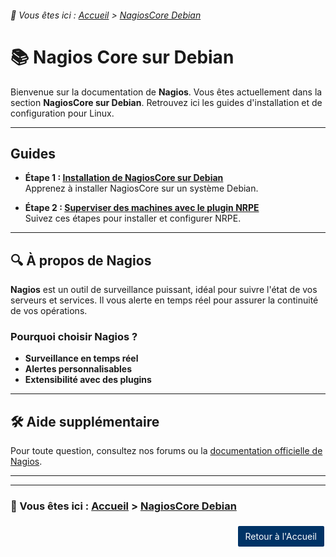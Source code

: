 <link rel="stylesheet" type="text/css" href="/assets/css/purple-theme.css">

###### 📂 Vous êtes ici : [Accueil](../../index.md) > [NagiosCore Debian](../nagioscore-debian/index.md)

# 📚 Nagios Core sur Debian

Bienvenue sur la documentation de **Nagios**. Vous êtes actuellement dans la section **NagiosCore sur Debian**. Retrouvez ici les guides d'installation et de configuration pour Linux.

---

## Guides 

* **Étape 1 : [Installation de NagiosCore sur Debian](installation-nagioscore.md)**  
   Apprenez à installer NagiosCore sur un système Debian.

* **Étape 2 : [Superviser des machines avec le plugin NRPE](supervision-nrpe)**  
   Suivez ces étapes pour installer et configurer NRPE.

---

## 🔍 À propos de Nagios

**Nagios** est un outil de surveillance puissant, idéal pour suivre l'état de vos serveurs et services. Il vous alerte en temps réel pour assurer la continuité de vos opérations.

### Pourquoi choisir Nagios ?
- **Surveillance en temps réel**
- **Alertes personnalisables**
- **Extensibilité avec des plugins**

---

## 🛠️ Aide supplémentaire

Pour toute question, consultez nos forums ou la [documentation officielle de Nagios](https://www.nagios.org/documentation/).

---
---

### 📂 Vous êtes ici : [Accueil](../../index.md) > [NagiosCore Debian](../nagioscore-debian/index.md)

<div style="margin: 20px 0; text-align: right;">
    <a href="../../index.md" style="display: inline-block; padding: 8px 12px; background-color: #003366; color: white; text-decoration: none; border: 2px solid white; border-radius: 4px; transition: background-color 0.3s;">
        Retour à l'Accueil
    </a>
</div>
